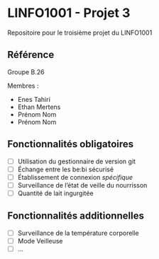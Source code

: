 # LINFO1001 - Projet 3
Repositoire pour le troisième projet du LINFO1001

## Référence
Groupe B.26

Membres :
* Enes Tahiri
* Ethan Mertens
* Prénom Nom
* Prénom Nom

## Fonctionnalités obligatoires
- [ ] Utilisation du gestionnaire de version git
- [ ] Échange entre les be:bi sécurisé
- [ ] Établissement de connexion _spécifique_
- [ ] Surveillance de l’état de veille du nourrisson
- [ ] Quantité de lait ingurgitée 

## Fonctionnalités additionnelles
- [ ] Surveillance de la température corporelle
- [ ] Mode Veilleuse
- [ ] ...
